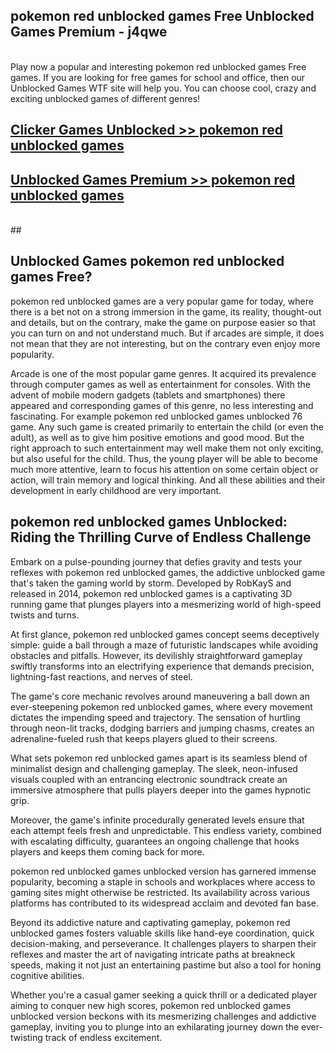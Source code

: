 ## pokemon red unblocked games Free Unblocked Games Premium - j4qwe <br>
<br>
Play now a popular and interesting pokemon red unblocked games Free games. If you are looking for free games for school and office, then our Unblocked Games WTF site will help you. You can choose cool, crazy and exciting unblocked games of different genres!


##  [Clicker Games Unblocked >> pokemon red unblocked games](http://freeplayer.one?title=pokemon_red_unblocked_games&ref=05)

##  [Unblocked Games Premium >> pokemon red unblocked games](http://freeplayer.one?title=pokemon_red_unblocked_games&ref=05)
  <br>
  ##



## Unblocked Games pokemon red unblocked games Free?

pokemon red unblocked games are a very popular game for today, where there is a bet not on a strong immersion in the game, its reality, thought-out and details, but on the contrary, make the game on purpose easier so that you can turn on and not understand much. But if arcades are simple, it does not mean that they are not interesting, but on the contrary even enjoy more popularity.

Arcade is one of the most popular game genres. It acquired its prevalence through computer games as well as entertainment for consoles. With the advent of mobile modern gadgets (tablets and smartphones) there appeared and corresponding games of this genre, no less interesting and fascinating. For example pokemon red unblocked games unblocked 76 game. Any such game is created primarily to entertain the child (or even the adult), as well as to give him positive emotions and good mood. But the right approach to such entertainment may well make them not only exciting, but also useful for the child. Thus, the young player will be able to become much more attentive, learn to focus his attention on some certain object or action, will train memory and logical thinking. And all these abilities and their development in early childhood are very important.

##  pokemon red unblocked games Unblocked: Riding the Thrilling Curve of Endless Challenge

Embark on a pulse-pounding journey that defies gravity and tests your reflexes with pokemon red unblocked games, the addictive unblocked game that's taken the gaming world by storm. Developed by RobKayS and released in 2014, pokemon red unblocked games is a captivating 3D running game that plunges players into a mesmerizing world of high-speed twists and turns.

At first glance, pokemon red unblocked games concept seems deceptively simple: guide a ball through a maze of futuristic landscapes while avoiding obstacles and pitfalls. However, its devilishly straightforward gameplay swiftly transforms into an electrifying experience that demands precision, lightning-fast reactions, and nerves of steel.

The game's core mechanic revolves around maneuvering a ball down an ever-steepening pokemon red unblocked games, where every movement dictates the impending speed and trajectory. The sensation of hurtling through neon-lit tracks, dodging barriers and jumping chasms, creates an adrenaline-fueled rush that keeps players glued to their screens.

What sets pokemon red unblocked games apart is its seamless blend of minimalist design and challenging gameplay. The sleek, neon-infused visuals coupled with an entrancing electronic soundtrack create an immersive atmosphere that pulls players deeper into the games hypnotic grip.

Moreover, the game's infinite procedurally generated levels ensure that each attempt feels fresh and unpredictable. This endless variety, combined with escalating difficulty, guarantees an ongoing challenge that hooks players and keeps them coming back for more.

pokemon red unblocked games unblocked version has garnered immense popularity, becoming a staple in schools and workplaces where access to gaming sites might otherwise be restricted. Its availability across various platforms has contributed to its widespread acclaim and devoted fan base.

Beyond its addictive nature and captivating gameplay, pokemon red unblocked games fosters valuable skills like hand-eye coordination, quick decision-making, and perseverance. It challenges players to sharpen their reflexes and master the art of navigating intricate paths at breakneck speeds, making it not just an entertaining pastime but also a tool for honing cognitive abilities.

Whether you're a casual gamer seeking a quick thrill or a dedicated player aiming to conquer new high scores, pokemon red unblocked games unblocked version beckons with its mesmerizing challenges and addictive gameplay, inviting you to plunge into an exhilarating journey down the ever-twisting track of endless excitement.